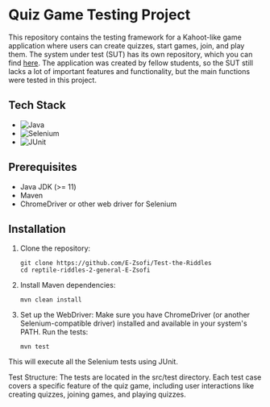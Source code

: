 # Quiz Game Testing Project

This repository contains the testing framework for a Kahoot-like game application where users can create quizzes, start games, join, and play them. The system under test (SUT) has its own repository, which you can find [here](https://github.com/CodecoolGlobal/reptile-riddles-2-general-E-Zsofi).
The application was created by fellow students, so the SUT still lacks a lot of important features and functionality, but the main functions were tested in this project.

## Tech Stack

- ![Java](https://img.shields.io/badge/Java-ED8B00?style=for-the-badge&logo=java&logoColor=white)
- ![Selenium](https://img.shields.io/badge/Selenium-43B02A?style=for-the-badge&logo=selenium&logoColor=white)
- ![JUnit](https://img.shields.io/badge/JUnit-25A162?style=for-the-badge&logo=junit5&logoColor=white)

## Prerequisites

- Java JDK (>= 11)
- Maven
- ChromeDriver or other web driver for Selenium

## Installation

1. Clone the repository:
   ```
   git clone https://github.com/E-Zsofi/Test-the-Riddles
   cd reptile-riddles-2-general-E-Zsofi
2. Install Maven dependencies:
   ```
   mvn clean install
   ```
3. Set up the WebDriver:
Make sure you have ChromeDriver (or another Selenium-compatible driver) installed and available in your system's PATH.
Run the tests:
   ```
   mvn test
   ```
This will execute all the Selenium tests using JUnit.

Test Structure:
The tests are located in the src/test directory.
Each test case covers a specific feature of the quiz game, including user interactions like creating quizzes, joining games, and playing quizzes.
